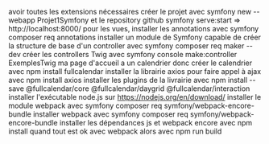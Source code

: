 avoir toutes les extensions nécessaires
créer le projet avec symfony new --webapp Projet1Symfony et le repository github
symfony serve:start => http://localhost:8000/
pour les vues, installer les annotations avec symfony composer req annotations
installer un module de Symfony capable de créer la structure de base d'un controller avec symfony composer req maker --dev
créer les controllers Twig avec symfony console make:controller ExemplesTwig
ma page d'accueil a un calendrier donc créer le calendrier avec npm install fullcalendar
installer la librairie axios pour faire appel à ajax avec npm install axios
installer les plugins de la livrairie avec npm install --save @fullcalendar/core @fullcalendar/daygrid @fullcalendar/interaction
installer l'exécutable node.js sur https://nodejs.org/en/download/
installer le module webpack avec symfony composer req symfony/webpack-encore-bundle 
installer webpack avec symfony composer req symfony/webpack-encore-bundle
installer les dépendances js et webpack encore avec npm install
quand tout est ok avec webpack alors  avec npm run build
